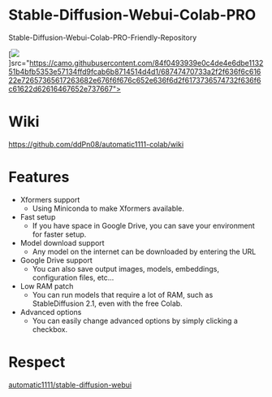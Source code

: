 # Stable-Diffusion-Webui-Colab-PRO
Stable-Diffusion-Webui-Colab-PRO-Friendly-Repository



[![](https://img.shields.io/static/v1?message=Open%20in%20Colab&logo=googlecolab&labelColor=5c5c5c&color=0f80c1&label=%20&style=for-the-badge)]src="https://camo.githubusercontent.com/84f0493939e0c4de4e6dbe113251b4bfb5353e57134ffd9fcab6b8714514d4d1/68747470733a2f2f636f6c61622e72657365617263682e676f6f676c652e636f6d2f6173736574732f636f6c61622d62616467652e737667">

# Wiki
https://github.com/ddPn08/automatic1111-colab/wiki

# Features
- Xformers support
  - Using Miniconda to make Xformers available.
- Fast setup
  - If you have space in Google Drive, you can save your environment for faster setup.
- Model download support
  - Any model on the internet can be downloaded by entering the URL
- Google Drive support
  - You can also save output images, models, embeddings, configuration files, etc...
- Low RAM patch
  - You can run models that require a lot of RAM, such as StableDiffusion 2.1, even with the free Colab.
- Advanced options
  - You can easily change advanced options by simply clicking a checkbox.

# Respect
[automatic1111/stable-diffusion-webui](https://github.com/AUTOMATIC1111/stable-diffusion-webui)  

